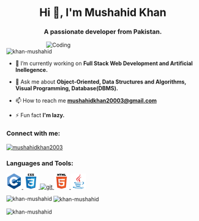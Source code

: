 <h1 align="center">Hi 👋, I'm Mushahid Khan</h1>
<h3 align="center">A passionate developer from Pakistan.</h3>
<img align="right" alt="Coding" width="400" src="https://images.squarespace-cdn.com/content/v1/5769fc401b631bab1addb2ab/1541580611624-TE64QGKRJG8SWAIUS7NS/coding-freak.gif">

<p align="left"> <img src="https://komarev.com/ghpvc/?username=khan-mushahid&label=Profile%20views&color=0e75b6&style=flat" alt="khan-mushahid" /> </p>

- 🔭 I’m currently working on **Full Stack Web Development and Artificial Inellegence.**

- 💬 Ask me about **Object-Oriented, Data Structures and Algorithms, Visual Programming, Database(DBMS).**

- 📫 How to reach me **mushahidkhan20003@gmail.com**

- ⚡ Fun fact **I'm lazy.**

<h3 align="left">Connect with me:</h3>
<p align="left">
<a href="https://instagram.com/mushahidkhan2003" target="blank"><img align="center" src="https://raw.githubusercontent.com/rahuldkjain/github-profile-readme-generator/master/src/images/icons/Social/instagram.svg" alt="mushahidkhan2003" height="30" width="40" /></a>
</p>

<h3 align="left">Languages and Tools:</h3>
<p align="left"> <a href="https://www.w3schools.com/cpp/" target="_blank" rel="noreferrer"> <img src="https://raw.githubusercontent.com/devicons/devicon/master/icons/cplusplus/cplusplus-original.svg" alt="cplusplus" width="40" height="40"/> </a> <a href="https://www.w3schools.com/css/" target="_blank" rel="noreferrer"> <img src="https://raw.githubusercontent.com/devicons/devicon/master/icons/css3/css3-original-wordmark.svg" alt="css3" width="40" height="40"/> </a> <a href="https://git-scm.com/" target="_blank" rel="noreferrer"> <img src="https://www.vectorlogo.zone/logos/git-scm/git-scm-icon.svg" alt="git" width="40" height="40"/> </a> <a href="https://www.w3.org/html/" target="_blank" rel="noreferrer"> <img src="https://raw.githubusercontent.com/devicons/devicon/master/icons/html5/html5-original-wordmark.svg" alt="html5" width="40" height="40"/> </a> <a href="https://www.java.com" target="_blank" rel="noreferrer"> <img src="https://raw.githubusercontent.com/devicons/devicon/master/icons/java/java-original.svg" alt="java" width="40" height="40"/> </a> </p>

<p><img align="left" src="https://github-readme-stats.vercel.app/api/top-langs?username=khan-mushahid&show_icons=true&locale=en&layout=compact" alt="khan-mushahid" /></p>

<p>&nbsp;<img align="center" src="https://github-readme-stats.vercel.app/api?username=khan-mushahid&show_icons=true&locale=en" alt="khan-mushahid" /></p>

<p><img align="center" src="https://github-readme-streak-stats.herokuapp.com/?user=khan-mushahid&" alt="khan-mushahid" /></p>
